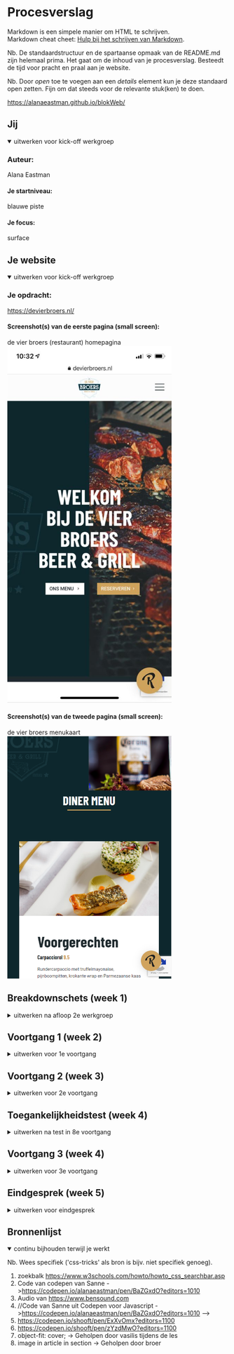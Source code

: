 # Procesverslag
Markdown is een simpele manier om HTML te schrijven.  
Markdown cheat cheet: [Hulp bij het schrijven van Markdown](https://github.com/adam-p/markdown-here/wiki/Markdown-Cheatsheet).

Nb. De standaardstructuur en de spartaanse opmaak van de README.md zijn helemaal prima. Het gaat om de inhoud van je procesverslag. Besteedt de tijd voor pracht en praal aan je website.

Nb. Door *open* toe te voegen aan een *details* element kun je deze standaard open zetten. Fijn om dat steeds voor de relevante stuk(ken) te doen.

https://alanaeastman.github.io/blokWeb/



## Jij

<details open>
<summary>uitwerken voor kick-off werkgroep</summary>

### Auteur:
Alana Eastman

#### Je startniveau:
blauwe piste

#### Je focus:
surface 
 
</details>





## Je website

<details open>
<summary>uitwerken voor kick-off werkgroep</summary>

### Je opdracht:
https://devierbroers.nl/

#### Screenshot(s) van de eerste pagina (small screen): 
de vier broers (restaurant) homepagina
<img src="images/vierBroersHome.jpeg" width="375px" alt="homepagina">

#### Screenshot(s) van de tweede pagina (small screen):
de vier broers menukaart
<img src="images/menuPagina.PNG" width="375px" alt="menukaart">
 
</details>





## Breakdownschets (week 1)

<details>
<summary>uitwerken na afloop 2e werkgroep</summary>

### de hele pagina: 
<img src="images/breakdownschets.jpg" width="375px" alt="breakdown van de hele pagina">

### dynamisch deel (menu): 
<img src="images/breakdownschetsMenu.jpg" width="375px" alt="breakdown van een dynamisch deel">

</details>





## Voortgang 1 (week 2)

<details>
<summary>uitwerken voor 1e voortgang</summary>

### Stand van zaken
Code is nooit mijn beste vak geweest dus naar verwachting moet ik hard werken om het bij te houden. Toch lukken de opdrachten over het algemeen wel en ik vind dat ik al een goede basis heb voor mijn eindopdracht. Uiteraard is het nog niet goed genoeg, maar ik merk dat ik al goed op weg ben. De opdrachten van de blauwe piste lukken bijna altijd. Als het niet in een keer lukt vraag ik het in de les aan de docent en dan snap ik het wel. Alhoewel een specifiek ding toepassen in een oefening, zoals positioneren of flexbox, redelijk goed gaat, vind ik het allemaal toepassen op mijn site toch best wel lastig. 0t


### Agenda voor meeting
samen met je groepje opstellen

Vraag 1:   
Hoe krijg ik ons menu en reserveren in het midden?    

vraag 2:
Moet ik al een nav kunnen stylen of krijgen wij daar nog les over? 

### Verslag van meeting
De studentassistenten hebben mij kunnen helpen met mijn vragen en hebben ook nog even mee gekeken naar mijn code. Ze gaven mijn tips 
over hoe ik sommige dingen het beste kon aanpakken. Dat was erg nuttig. Ik heb pas één pagina en ben dus nog niet heel ver, maar ik 
weet nu wel hoe ik verder moet, dus dat is erg fijn. 

hier na afloop snel de uitkomsten van de meeting vastleggen

- Vragen zijn beantwoord
- tips hoe ik verder kan met mijn code zijn gegeven


</details>





## Voortgang 2 (week 3)

<details>
<summary>uitwerken voor 2e voortgang</summary>

### Stand van zaken
Deze week hebben we een gesprek met de docent. Ik heb al twee pagina's redelijk gesteld met css maar het is nog niet af. Het lukt mij maar niet om de header main en footer netjes onder elkaar te zetten, dus ik doe iets verkeerd maar ik weet niet wat. Ook staat de h1 op de ene pagina wel in het midden, maar op de andere pagina niet. Dit soort kleine dingen loop ik nu tegen aan, maar mijn website begint al redelijk mooi te worden. 


### Agenda voor meeting
samen met je groepje opstellen

vraag 1:
Hoe krijg ik mijn footer main  

vraag 2:
Eerste afbeelding heeft een padding Hoe krijg ik die het best weg
### Verslag van meeting
hier na afloop snel de uitkomsten van de meeting vastleggen

- De oplossing van mijn eerste vraag was echt heel makkelijk en het is erg dat ik er zelf niet op kwam. Ik had met position gewerkt inplaats van padding en margin. Dat werkt gewoon een heel stuk minder goed. Dat heb ik nu aangepast en nu ziet het er gelijk goed uit.

- Dit probleem was iets minder makkelijk op te lossen. Uiteindelijk heb ik het opgelost door alleen de eerste afbeelding aan te spreken. nu spreek ik hem aan met main div:nth-of-type(1), maar eigenlijk wil ik geen divjes gebruiken dus dit moet ik nog aanpassen. 


</details>





## Toegankelijkheidstest (week 4)

<details>
<summary>uitwerken na test in 8e voortgang</summary>

### Bevindingen
- screenreaders zijn erg gebruikonvriendelijk
- Zelfs als je kan zien zijn screenreaders lastig te gebruiken. Als je slecht zient bent is dit vrijwel onmogelijk aan het begin. 
- Er word veel content geskipt door een screenreader. Mijn h's p's en alttekst werd niet voorgelezen. 
- Het schokapparaatje was het vervelendste om mee te testen. 


#### screenreaders zijn erg gebruikonvriendelijk
Screenreaders zijn erg gebruiksonvriendelijk. Je gaat eerst door alle linkjes heen en het duurt eeuwig. als je dan het verkeerde linkje opent moet je weer helemaal terug. Je bent minuten bezig om ergens te komen wat iemand zonder beperking 10 seconden zou duren. 

Een oplossing zou zijn om een versimpelde website te maken speciaal voor mensen die een screenreader gebruiken, met minder content. Alleen de belangrijke dingen staan daar op. 


#### Zelfs als je kan zien zijn screenreaders lastig te gebruiken. Als je slecht zient bent is dit vrijwel onmogelijk aan het begin. 
Toen ik de screanreader aanzetten begreep ik aan het begin echt niet hoe het werkte. Het lukte mij in de eerste instantie niet eens om de screenreader aan te zetten omdat ik hem steeds deativeerde toen ik op akkoord wilde drukken. Toetsen werken heel anders dan ik gewend ben. Wat heel dom is is dat de uitleg van de screenreader er uitgeschreven staat. Ik kan lezen dus ik kan zien hoe het werkt. Als je een screenreader nodig hebt kan je soms niet lezen en betekend dit dat je afhankelijk bent van iemand anders om jouw screenreader aan te zetten en jouw uit te leggen hoe dit moet. 

Als je de screenreader aan zet zouden de toetsen uitgesproken moeten worden. Op je telefoon wordt alles voorgelezen als je door content heen gaat, maar op mijn laptop had ik dat niet. Dat zou wel standaard zo moeten zijn, niet een instelling die je zelf aan en uit kan zetten. 


#### Er word veel content geskipt door een screenreader. Mijn h's p's en alttekst werd niet voorgelezen.  
Toen ik ging testen las de screenreader alleen de links voor. Ik zou zelf niet weten hoe mijn h's en p's voorgelezen zouden moeten worden. Als ik hier meer tijd voor had gehad had ik daar graag nog extra onderzoek naar gedaan, want ik vind het best gek dat screenreaders zo ontoegankelijk zijn. Helaas heb ik voor deze opdracht maar beperkte tijd en ik vind code al lastig zat, dus ik heb er voor gekozen om mij hier niet verder in te verdiepen. 


#### Het schokapparaatje was het vervelendste om mee te testen.
Dit apparaat was niet alleen vervelend omdat het heel naar voelde, maar het beperkt je flink in je gebruik. Ik had geen controle meer over mijn hand en ik deed van alles dat helemaal niet de bedoeling was. 

Ik heb nagedacht over wat hier de beste oplossingen voor zouden kunnen zijn. 

Allereerst, veel grotere knoppen, want in een keer juist klikken als er zo'n "kleine" knop is is gewoon erg lastig. Ik denk niet dat een website standaard grote knoppen moet hebben. Dit zou in veel gevallen nuttige ruimte van de site in nemen. Ik had dit graag nog aangepast in mijn site dat je zelf de knop grootte kon aanpassen, maar ook daar heb ik helaas geen tijd meer voor.

</details>





## Voortgang 3 (week 4)

<details>
<summary>uitwerken voor 3e voortgang</summary>

### Stand van zaken
Mijn basiswebsite is zo goed als af, nu worddt het tijd om de surface laag toe te passen. Ik vind dit best wel spannend omdat ik dit nooit echt eerder heb gedaan en code is niet mijn beste vak. Ik hoop dat het allemaal gaat lukken voor het eindgesprek, maar als ik gewoon goed door werk ben ik er van overtuigd dat het moet lukken. Zelf heb ik nu niet zo veel vragen omdat ik nog niet begonnen ben met de surface maar de basiswebsite is zo goed als af dus daar heb ik geen vragen meer over. 


### Agenda voor meeting
samen met je groepje opstellen

vraag 1:
- Zijn de surface lagen die ik van plan ben om te doen goed of is er iets dat jullie af raden


### Verslag van meeting
hier na afloop snel de uitkomsten van de meeting vastleggen

- De studentassistenten hebben gehoord wat mijn plannen waren en vonden dat ik leuke ideeën had. Dat betekend dat het nu tijd is om mij te focussen om de surface laag. 
- De studentassistenten hebben ook even naar mijn code gekeken. Ik kreeg als commentaar dat ik redelijk veel classes had, dus die moest ik uit mijn code gaan halen. 
</details>





## Eindgesprek (week 5)

<details>
<summary>uitwerken voor eindgesprek</summary>

### Stand van zaken
Voor dit vak heb ik hard moeten werken. Door mijn geschiedenis met html en css was ik erg bang dat ik moeite zou hebben met dit vak. Helaas bleek dat ook waar te zijn. Ik heb geprobeerd altijd alle opdrachten te maken en mijn huiswerk goed bij te houden, en opzich ging het wel redelijk. Mijn grootste frustratie is als je denkt dat iets moet werken en dan werkt het niet. En wat ik ook probeer het blijft maar niet werken. 

Ik heb mijn best gedaan om wat leuke animaties en extratjes toe te voegen. Vooral in de laatste week heeft dit vak mij redelijk wat stress opgeleverd. Ik vind dat ik mijn best heb gedaan en als ik meer tijd had was het misschien nog wel wat uitgebreider geweest. Soms vond ik het vak erg leuk, maar vaak vond ik het lastig en frustrerend. 

Ik had achter mijn logo een witte achtergrond geplaats die dan net zoals bij het logo position:fixed was zodat je altijd het logo bleef zien. Een uur voor de eind oplevering werkte dat oppeens niet meer en dat soort dingen vind ik dus echt verschrikkelijk aan code. 

Ondanks dat ben ik trots op mijn resultaat. Dit is overduidelijk de mooiste site die ik ooit heb gemaakt met html en css. 

### Screenshot(s)
<img src="images/1.homepage.PNG" width="375px" alt="homepagina 1">
<img src="images/2.homepage.PNG" width="375px" alt="homepagina 2">
<img src="images/3.homepage.PNG" width="375px" alt="homepagina 3">
<img src="images/4.homepage.PNG" width="375px" alt="homepagina 4">

<img src="images/1.menukaart.PNG" width="375px" alt="menukaart 1">
<img src="images/2.menukaart.PNG" width="375px" alt="menukaart 2">
<img src="images/3.menukaart.PNG" width="375px" alt="menukaart 3">
<img src="images/menu.PNG" width="375px" alt="menukaart 4">



</details>





## Bronnenlijst

<details open>
<summary>continu bijhouden terwijl je werkt</summary>

Nb. Wees specifiek ('css-tricks' als bron is bijv. niet specifiek genoeg).

1. zoekbalk https://www.w3schools.com/howto/howto_css_searchbar.asp
2. Code van codepen van Sanne ->https://codepen.io/alanaeastman/pen/BaZGxdO?editors=1010
3. Audio van https://www.bensound.com
4. //Code van Sanne uit Codepen voor Javascript ->https://codepen.io/alanaeastman/pen/BaZGxdO?editors=1010 -->
5. https://codepen.io/shooft/pen/ExXvOmx?editors=1100
6. https://codepen.io/shooft/pen/zYzdMwO?editors=1100 
7. object-fit: cover; -> Geholpen door vasilis tijdens de les
8. image in article in section -> Geholpen door broer



</details>